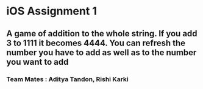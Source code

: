 # iOS Assignment 1
## A game of addition to the whole string. If you add 3 to 1111 it becomes 4444. You can refresh the number you have to add as well as to the number you want to add

### Team Mates : Aditya Tandon, Rishi Karki

